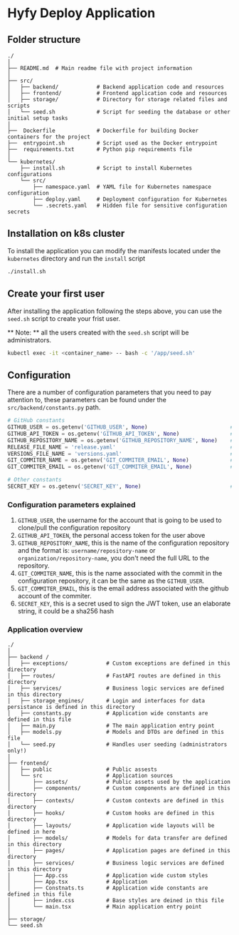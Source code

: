 # Hyfy Deploy Application

## Folder structure
```
./
│
├── README.md  # Main readme file with project information
│
├── src/
│   ├── backend/            # Backend application code and resources
│   ├── frontend/           # Frontend application code and resources
│   ├── storage/            # Directory for storage related files and scripts
│   └── seed.sh             # Script for seeding the database or other initial setup tasks
│
├──  Dockerfile             # Dockerfile for building Docker containers for the project
├──  entrypoint.sh          # Script used as the Docker entrypoint
├──  requirements.txt       # Python pip requirements file
│
└── kubernetes/
    ├── install.sh          # Script to install Kubernetes configurations
    └── src/
        ├── namespace.yaml  # YAML file for Kubernetes namespace configuration
        ├── deploy.yaml     # Deployment configuration for Kubernetes
        └── .secrets.yaml   # Hidden file for sensitive configuration secrets
```

## Installation on k8s cluster
To install the application you can modify the manifests located under the `kubernetes` directory and run the `install` script

```bash
./install.sh
```

## Create your first user
After installing the application following the steps above, you can use the `seed.sh` script to create your frist user.

** Note: ** all the users created with the `seed.sh` script will be administrators.

```bash
kubectl exec -it <container_name> -- bash -c '/app/seed.sh'
```

## Configuration
There are a number of configuration parameters that you need to pay attention to, these parameters can be found under the `src/backend/constants.py` path.

```python
# GitHub constants
GITHUB_USER = os.getenv('GITHUB_USER', None)                          # GitHub username, used to clone the repository
GITHUB_API_TOKEN = os.getenv('GITHUB_API_TOKEN', None)                # GitHub API token, used to authenticate with the GitHub API
GITHUB_REPOSITORY_NAME = os.getenv('GITHUB_REPOSITORY_NAME', None)    # GitHub repository name, used to clone the repository
RELEASE_FILE_NAME = 'release.yaml'                                    # Release file name
VERSIONS_FILE_NAME = 'versions.yaml'                                  # Versions file name
GIT_COMMITER_NAME = os.getenv('GIT_COMMITER_EMAIL', None)             # Git commiter name
GIT_COMMITER_EMAIL = os.getenv('GIT_COMMITER_EMAIL', None)            # Git commiter email

# Other constants
SECRET_KEY = os.getenv('SECRET_KEY', None)                            # Secret key used to sign the JWT token
```

### Configuration parameters explained
1. `GITHUB_USER`, the username for the account that is going to be used to clone/pull the configuration repository
2. `GITHUB_API_TOKEN`, the personal access token for the user above
3. `GITHUB_REPOSITORY_NAME`, this is the name of the configuration repository and the format is: `username/repository-name` or `organization/repository-name`, you don't need the full URL to the repository.
4. `GIT_COMMITER_NAME`, this is the name associated with the commit in the configuration repository, it can be the same as the `GITHUB_USER`.
5. `GIT_COMMITER_EMAIL`, this is the email address associated with the github account of the commiter.
6. `SECRET_KEY`, this is a secret used to sign the JWT token, use an elaborate string, it could be a sha256 hash

### Application overview 
```
./
│
├── backend /
│   ├── exceptions/            # Custom exceptions are defined in this directory
│   ├── routes/                # FastAPI routes are defined in this directory
│   ├── services/              # Business logic services are defined in this directory
│   ├── storage_engines/       # Login and interfaces for data persistance is defined in this directory
│   ├── constants.py           # Application wide constants are defined in this file
│   ├── main.py                # The main application entry point
│   ├── models.py              # Models and DTOs are defined in this file
│   └── seed.py                # Handles user seeding (administrators only!)
│
├── frontend/
│   ├── public                 # Public assests
│   └── src                    # Application sources
│       ├── assets/            # Public assets used by the application
│       ├── components/        # Custom components are defined in this directory
│       ├── contexts/          # Custom contexts are defined in this directory
│       ├── hooks/             # Custom hooks are defined in this directory
│       ├── layouts/           # Application wide layouts will be defined in here
│       ├── models/            # Models for data transfer are defined in this directory
│       ├── pages/             # Application pages are defined in this directory
│       ├── services/          # Business logic services are defined in this directory
│       ├── App.css            # Application wide custom styles
│       ├── App.tsx            # Application
│       ├── Constnats.ts       # Application wide constants are defined in this file
│       ├── index.css          # Base styles are deined in this file
│       └── main.tsx           # Main application entry point
│
├── storage/
└── seed.sh
```
